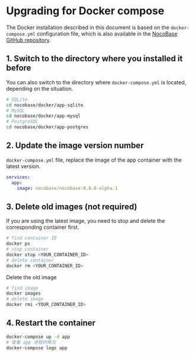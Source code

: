 # Upgrading for Docker compose

<Alert>

The Docker installation described in this document is based on the `docker-compose.yml` configuration file, which is also available in the [NocoBase GitHub repository](https://github.com/nocobase/nocobase/tree/main/docker).

</Alert>

## 1. Switch to the directory where you installed it before

You can also switch to the directory where `docker-compose.yml` is located, depending on the situation.

```bash
# SQLite
cd nocobase/docker/app-sqlite
# MySQL
cd nocobase/docker/app-mysql
# PostgreSQL
cd nocobase/docker/app-postgres
```

## 2. Update the image version number

`docker-compose.yml` file, replace the image of the app container with the latest version.

```yml
services:
  app:
    image: nocobase/nocobase:0.8.0-alpha.1
```

## 3. Delete old images (not required)

If you are using the latest image, you need to stop and delete the corresponding container first.

```bash
# find container ID
docker ps
# stop container
docker stop <YOUR_CONTAINER_ID>
# delete container
docker rm <YOUR_CONTAINER_ID>
```

Delete the old image

```bash
# find image
docker images
# delete image
docker rmi <YOUR_CONTAINER_ID>
```

## 4. Restart the container

```bash
docker-compose up -d app
# 查看 app 进程的情况
docker-compose logs app
```
